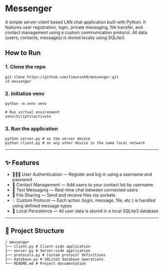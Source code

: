 # Messenger

A simple server-client based LAN chat application built with Python. It features user registration, login, private messaging, file transfer, and contact management using a custom communication protocol. All data (users, contacts, messages) is stored locally using SQLite3.

## How to Run

### 1. Clone the repo
```
git clone https://github.com/timurenk0/messenger.git
cd messenger
```

### 2. Initialize venv 
```
python -m venv venv

# Run virtual environment
venv\Scripts\activate
```

### 3. Run the application
```
python server.py # on the server device
python client.py # on any other device in the same local network
```

---

## ✨ Features

- 🧑‍🤝‍🧑 User Authentication — Register and log in using a username and password
- 📇 Contact Management — Add users to your contact list by username
- 💬 Text Messaging — Real-time chat between connected users
- 📁 File Sharing — Send and receive files via sockets
- 💡 Custom Protocol — Each action (login, message, file, etc.) is handled using defined message types
- 💾 Local Persistence — All user data is stored in a local SQLite3 database

---

## 📁 Project Structure

```
/ messenger
├── client.py # Client-side application
├── server.py # Server-side application
├── protocols.py # Custom protocol definitions
├── database.py # SQLite3 database operations
└── README.md # Project documentation
```